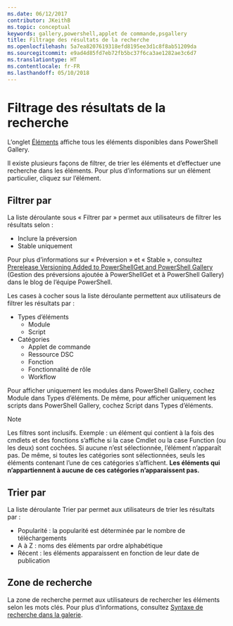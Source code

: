 ```yaml
---
ms.date: 06/12/2017
contributor: JKeithB
ms.topic: conceptual
keywords: gallery,powershell,applet de commande,psgallery
title: Filtrage des résultats de la recherche
ms.openlocfilehash: 5a7ea8207619318efd8195ee3d1c8f8ab51209da
ms.sourcegitcommit: e9ad4d85fd7eb72fb5bc37f6ca3ae1282ae3c6d7
ms.translationtype: HT
ms.contentlocale: fr-FR
ms.lasthandoff: 05/10/2018
---
```

# <a name="filtering-search-results"></a>Filtrage des résultats de la recherche

L’onglet [Éléments](https://www.powershellgallery.com/items) affiche tous les éléments disponibles dans PowerShell Gallery.

Il existe plusieurs façons de filtrer, de trier les éléments et d’effectuer une recherche dans les éléments.
Pour plus d’informations sur un élément particulier, cliquez sur l’élément.

## <a name="filter-by"></a>Filtrer par

La liste déroulante sous « Filtrer par » permet aux utilisateurs de filtrer les résultats selon :
- Inclure la préversion
- Stable uniquement

Pour plus d’informations sur « Préversion » et « Stable », consultez [Prerelease Versioning Added to PowerShellGet and PowerShell Gallery](https://blogs.msdn.microsoft.com/powershell/2017/12/05/prerelease-versioning-added-to-powershellget-and-powershell-gallery/) (Gestion des préversions ajoutée à PowerShellGet et à PowerShell Gallery) dans le blog de l’équipe PowerShell.

Les cases à cocher sous la liste déroulante permettent aux utilisateurs de filtrer les résultats par :
- Types d’éléments
  - Module
  - Script
- Catégories
  - Applet de commande
  - Ressource DSC
  - Fonction
  - Fonctionnalité de rôle
  - Workflow

Pour afficher uniquement les modules dans PowerShell Gallery, cochez Module dans Types d’éléments.
De même, pour afficher uniquement les scripts dans PowerShell Gallery, cochez Script dans Types d’éléments.

> [!NOTE]
> Les filtres sont inclusifs.
> Exemple : un élément qui contient à la fois des cmdlets et des fonctions s’affiche si la case Cmdlet ou la case Function (ou les deux) sont cochées.
> Si aucune n’est sélectionnée, l’élément n’apparaît pas.
> De même, si toutes les catégories sont sélectionnées, seuls les éléments contenant l’une de ces catégories s’affichent.
> **Les éléments qui n’appartiennent à aucune de ces catégories n’apparaissent pas.**

## <a name="sort-by"></a>Trier par

La liste déroulante Trier par permet aux utilisateurs de trier les résultats par :
- Popularité : la popularité est déterminée par le nombre de téléchargements
- A à Z : noms des éléments par ordre alphabétique
- Récent : les éléments apparaissent en fonction de leur date de publication

## <a name="search-box"></a>Zone de recherche

La zone de recherche permet aux utilisateurs de rechercher les éléments selon les mots clés.
Pour plus d’informations, consultez [Syntaxe de recherche dans la galerie](search-syntax.md).